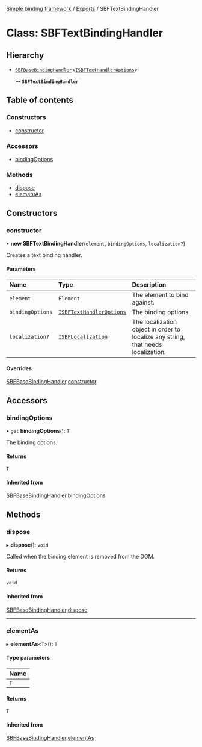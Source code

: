 [Simple binding framework](../README.md) / [Exports](../modules.md) / SBFTextBindingHandler

# Class: SBFTextBindingHandler

## Hierarchy

- [`SBFBaseBindingHandler`](SBFBaseBindingHandler.md)<[`ISBFTextHandlerOptions`](../interfaces/ISBFTextHandlerOptions.md)\>

  ↳ **`SBFTextBindingHandler`**

## Table of contents

### Constructors

- [constructor](SBFTextBindingHandler.md#constructor)

### Accessors

- [bindingOptions](SBFTextBindingHandler.md#bindingoptions)

### Methods

- [dispose](SBFTextBindingHandler.md#dispose)
- [elementAs](SBFTextBindingHandler.md#elementas)

## Constructors

### constructor

• **new SBFTextBindingHandler**(`element`, `bindingOptions`, `localization?`)

Creates a text binding handler.

#### Parameters

| Name | Type | Description |
| :------ | :------ | :------ |
| `element` | `Element` | The element to bind against. |
| `bindingOptions` | [`ISBFTextHandlerOptions`](../interfaces/ISBFTextHandlerOptions.md) | The binding options. |
| `localization?` | [`ISBFLocalization`](../interfaces/ISBFLocalization.md) | The localization object in order to localize any string, that needs localization. |

#### Overrides

[SBFBaseBindingHandler](SBFBaseBindingHandler.md).[constructor](SBFBaseBindingHandler.md#constructor)

## Accessors

### bindingOptions

• `get` **bindingOptions**(): `T`

The binding options.

#### Returns

`T`

#### Inherited from

SBFBaseBindingHandler.bindingOptions

## Methods

### dispose

▸ **dispose**(): `void`

Called when the binding element is removed from the DOM.

#### Returns

`void`

#### Inherited from

[SBFBaseBindingHandler](SBFBaseBindingHandler.md).[dispose](SBFBaseBindingHandler.md#dispose)

___

### elementAs

▸ **elementAs**<`T`\>(): `T`

#### Type parameters

| Name |
| :------ |
| `T` |

#### Returns

`T`

#### Inherited from

[SBFBaseBindingHandler](SBFBaseBindingHandler.md).[elementAs](SBFBaseBindingHandler.md#elementas)
